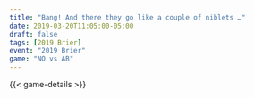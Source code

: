 ```yaml
---
title: "Bang! And there they go like a couple of niblets …"
date: 2019-03-20T11:05:00-05:00
draft: false
tags: [2019 Brier]
event: "2019 Brier"
game: "NO vs AB"
---
```

{{< game-details >}}
<!--more--> 